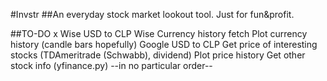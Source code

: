 #Invstr
##An everyday stock market lookout tool. Just for fun&profit.

##TO-DO
x Wise USD to CLP 
Wise Currency history fetch
Plot currency history (candle bars hopefully)
Google USD to CLP
Get price of interesting stocks (TDAmeritrade (Schwabb), dividend)
Plot price history
Get other stock info (yfinance.py)
--in no particular order--
